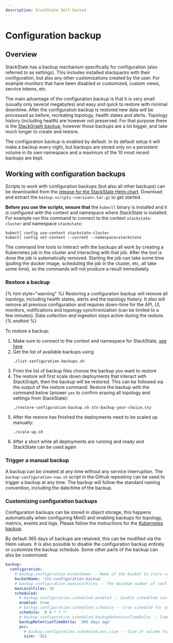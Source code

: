 ```yaml
---
description: StackState Self-hosted
---
```


# Configuration backup

## Overview

StackState has a backup mechanism specifically for configuration (also referred to as settings). This includes installed stackpacks with their configuration, but also any other customizations created by the user. For example monitors that have been disabled or customized, custom views, service tokens, etc.

The main advantage of the configuration backup is that it is very small (usually only several megabytes) and easy and quick to restore with minimal downtime. After the configuration backup is restored new data will be processed as before, recreating topology, health states and alerts. Topology history (including health) are however not preserved. For that purpose there is the [StackGraph backup](kubernetes_backup.md), however those backups are a lot bigger, and take much longer to create and restore.

The configuration backup is enabled by default. In its default setup it will make a backup every night, but backups are stored only on a persistent volume in its own namespace and a maximum of the 10 most recent backups are kept.

## Working with configuration backups

Scripts to work with configuration backups (but also all other backups) can be downloaded from the [release for the StackState Helm chart](https://github.com/StackVista/helm-charts/releases/tag/stackstate-k8s%2F1.12.0). Download and extract the `backup-scripts-<version>.tar.gz` to get started.

**Before you use the scripts, ensure that** the `kubectl` binary is installed and it is configured with the context and namespace where StackState is installed. For example run this command to connect to the context `stackstate-cluster` and namespace `stackstate`:
```
kubectl config use-context stackstate-cluster
kubectl config set-context --current --namespace=stackstate
```

The command line tools to interact with the backups all work by creating a Kubernetes job in the cluster and interacting with that job. After the tool is done the job is automatically removed. Starting the job can take some time (pulling the docker image, scheduling the job in the cluster, etc, all take some time), so the commands will not produce a result immediately.

### Restore a backup

{% hint style="warning" %}
Restoring a configuration backup will remove all topology, including health states, alerts and the topology history. It also will remove all previous configuration and requires down-time for the API, UI, monitors, notifications and topology synchronization (can be limited to a few minutes). Data collection and ingestion stays active during the restore.
{% endhint %}

To restore a backup:

1. Make sure to connect to the context and namespace for StackState, [see here](#working-with-configuration-backups)
1. Get the list of available backups using
   ```
   ./list-configuration-backups.sh
   ```
2. From the list of backup files choose the backup you want to restore
3. The restore will first scale down deployments that interact with StackGraph, then the backup will be restored. This can be followed via the output of the restore command. Restore the backup with the command below (answer `yes` to confirm erasing all topology and settings from StackState):
   ```
   ./restore-configuration-backup.sh sts-backup-your-choice.sty
   ```
5. After the restore has finished the deployments need to be scaled up manually:
   ```
   ./scale-up.sh
   ```
6. After a short while all deployments are running and ready and StackState can be used again


### Trigger a manual backup

A backup can be created at any time without any service interruption. The `backup-configuration-now.sh` script in the Github repostiroy can be used to trigger a backup at any time. The backup will follow the standard naming convention, including the date/time of the backup.

### Customizing configuration backups

Configuration backups can be stored in object storage, this happens automatically when configuring MinIO and enabling backups for topology, metrics, events and logs. Please follow the instructions for the [Kubernetes backup](./kubernetes_backup.md#enable-backups).

By default 365 days of backups are retained, this can be modified via the Helm values. It is also possible to disable the configuration backup entirely or customize the backup schedule. Some other parts of the backup can also be customized:

```yaml
backup:
  configuration:
    # backup.configuration.bucketName -- Name of the bucket to store configuration backups (needs to be a globally unique bucket when using Amazon S3).
    bucketName: 'sts-configuration-backup'
    # backup.configuration.maxLocalFiles -- The maximum number of configuration backup files stored on the PVC for the configuration backup (which is only of limited size, see backup.configuration.scheduled.pvc.size)
    maxLocalFiles: 10
    scheduled:
      # backup.configuration.scheduled.enabled -- Enable scheduled configuration backups (if `backup.enabled` is set to `true`).
      enabled: true
      # backup.configuration.scheduled.schedule -- Cron schedule for automatic configuration backups in [Kubernetes cron schedule syntax](https://kubernetes.io/docs/concepts/workloads/controllers/cron-jobs/#cron-schedule-syntax).
      schedule: '0 4 * * *'
      # backup.configuration.scheduled.backupRetentionTimeDelta -- Time to keep configuration backups in object storage. The value is passed to GNU date tool to determine a specific date, and files older than this date will be deleted.
      backupRetentionTimeDelta: '365 days ago'
      pvc:
        # backup.configuration.scheduled.pvc.size -- Size of volume for settings backup in the cluster
        size: '1Gi'
```
